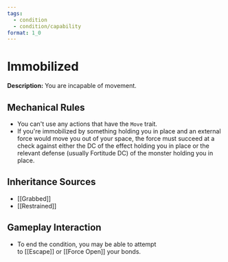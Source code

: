 ```yaml
---
tags:
  - condition
  - condition/capability
format: 1_0
---
```

# Immobilized

**Description:** You are incapable of movement.

## Mechanical Rules

- You can't use any actions that have the `Move` trait.
- If you're immobilized by something holding you in place and an external force would move you out of your space, the force must succeed at a check against either the DC of the effect holding you in place or the relevant defense (usually Fortitude DC) of the monster holding you in place.

## Inheritance Sources

- [[Grabbed]]
- [[Restrained]]

## Gameplay Interaction

- To end the condition, you may be able to attempt to [[Escape]] or [[Force Open]] your bonds.  